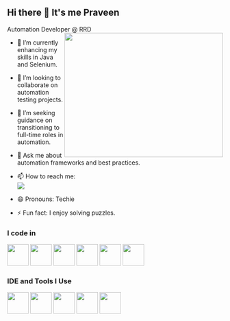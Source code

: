 ## Hi there 👋 It's me Praveen

Automation Developer @ RRD
<img align="right" width="370" height="290" src="https://i.pinimg.com/originals/47/f0/34/47f0342cec72b800463bf003eac1257e.gif">
                                         
- 🌱 I’m currently enhancing my skills in Java and Selenium.
- 👯 I’m looking to collaborate on automation testing projects.
- 🤔 I’m seeking guidance on transitioning to full-time roles in automation.
- 💬 Ask me about automation frameworks and best practices.

- 📫 How to reach me:
<br />[<img src="https://img.shields.io/badge/LinkedIn-0077B5?style=for-the-badge&logo=linkedin&logoColor=white" />](https://www.linkedin.com/in/praveen-kumar-s0422/)

- 😄 Pronouns: Techie
- ⚡ Fun fact: I enjoy solving puzzles.

### I code in
<p>
<img height="50" width="50" src="https://img.icons8.com/color/48/000000/java-coffee-cup-logo.png" /> 
<img height="50" width="50" src="https://img.icons8.com/?size=100&id=45490&format=png&color=000000" /> 
<img height="50" width="50" src=  https://img.icons8.com/?size=100&id=ZIQW0IkyKdZV&format=png&color=000000" /> 
<img height="50" width="50" src="https://img.icons8.com/color/48/000000/javascript.png" /> 
<img height="50" width="50" src="https://img.icons8.com/color/48/000000/html-5.png" /> 
<img height="50" width="50" src="https://img.icons8.com/color/48/000000/css3.png" /> 
</p>

### IDE and Tools I Use
<p>
<img height="50" width="50" src="https://img.icons8.com/color/48/000000/visual-studio-code-2019.png"/> 
<img height="50" width="50" src="https://img.icons8.com/?size=100&id=121485&format=png&color=000000"/> 
<img height="50" width="50" src="https://img.icons8.com/color/48/000000/git.png"/> 
<img height="50" width="50" src="https://img.icons8.com/color/48/000000/jira.png"/> 
<img height="50" width="50" src="https://img.icons8.com/color/48/000000/jenkins.png"/> 
</p>
